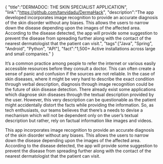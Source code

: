 {
    "title":"DERMADOC: THE SKIN SPECIALIST APPLICATION",
    "link":"https://github.com/tanvidadu/DermaHack",
    "description":"The app developed incorporates image recognition to provide an accurate diagnosis of the skin disorder without any biases. This allows the users to narrow down the disease depending upon the images of the affected area. According to the disease detected, the app will provide some suggestion to prevent the disease from spreading further along with the contact of the nearest dermatologist that the patient can visit.",
    "tags":["Java", "Spring", "Android", "Python", "API"],
    "fact":"1,500+ Active installations across large and small companies."
}


It’s a common practice among people to refer the internet or various easily accessible resources before they consult a doctor. This can often create a sense of panic and confusion if the sources are not reliable. In the case of skin diseases, where it might be very hard to describe the exact condition through verbal description, diagnosis through image recognition could be the future of skin disease detection. There already exist some applications which diagnose skin diseases through the textual description provided by the user. However, this very description can be questionable as the patient might accidentally distort the facts while providing the information. So, as tech enthusiasts, our teams believes that there’s a needs to devise a mechanism which will not be dependent only on the user’s textual description but rather, rely on factual information like images and videos.

This app incorporates image recognition to provide an accurate diagnosis of the skin disorder without any biases. This allows the users to narrow down the disease depending upon the images of the affected area. According to the disease detected, the app will provide some suggestion to prevent the disease from spreading further along with the contact of the nearest dermatologist that the patient can visit.
